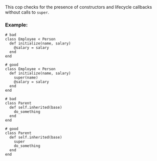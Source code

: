 This cop checks for the presence of constructors and lifecycle callbacks
without calls to `super`.

### Example:
    # bad
    class Employee < Person
      def initialize(name, salary)
        @salary = salary
      end
    end

    # good
    class Employee < Person
      def initialize(name, salary)
        super(name)
        @salary = salary
      end
    end

    # bad
    class Parent
      def self.inherited(base)
        do_something
      end
    end

    # good
    class Parent
      def self.inherited(base)
        super
        do_something
      end
    end
